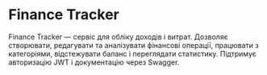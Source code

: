 # Finance Tracker
Finance Tracker — сервіс для обліку доходів і витрат. Дозволяє створювати, редагувати та аналізувати фінансові операції, працювати з категоріями, відстежувати баланс і переглядати статистику. Підтримує авторизацію JWT і документацію через Swagger.
